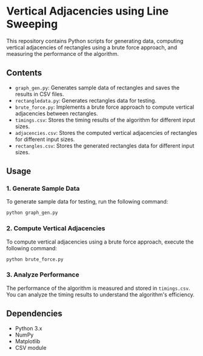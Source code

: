 # Vertical Adjacencies using Line Sweeping

This repository contains Python scripts for generating data, computing vertical adjacencies of rectangles using a brute force approach, and measuring the performance of the algorithm.

## Contents

- `graph_gen.py`: Generates sample data of rectangles and saves the results in CSV files.
- `rectangledata.py`: Generates rectangles data for testing.
- `brute_force.py`: Implements a brute force approach to compute vertical adjacencies between rectangles.
- `timings.csv`: Stores the timing results of the algorithm for different input sizes.
- `adjacencies.csv`: Stores the computed vertical adjacencies of rectangles for different input sizes.
- `rectangles.csv`: Stores the generated rectangles data for different input sizes.

## Usage

### 1. Generate Sample Data

To generate sample data for testing, run the following command:

```bash
python graph_gen.py
```

### 2. Compute Vertical Adjacencies

To compute vertical adjacencies using a brute force approach, execute the following command:

```bash
python brute_force.py
```

### 3. Analyze Performance

The performance of the algorithm is measured and stored in `timings.csv`. You can analyze the timing results to understand the algorithm's efficiency.

## Dependencies

- Python 3.x
- NumPy
- Matplotlib
- CSV module
